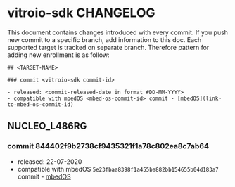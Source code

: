 # vitroio-sdk CHANGELOG

This document contains changes introduced with every commit. If you push new
commit to a specific branch, add information to this doc. Each supported target
is tracked on separate branch. Therefore pattern for adding new enrollment is as
follow:

```
## <TARGET-NAME>

### commit <vitroio-sdk commit-id>

- released: <commit-released-date in format #DD-MM-YYYY>
- compatible with mbedOS <mbed-os-commit-id> commit - [mbedOS](link-to-mbed-os-commit-id)
```

## NUCLEO_L486RG

### commit 844402f9b2738cf9435321f1a78c802ea8c7ab64

- released: 22-07-2020
- compatible with mbedOS `5e23fbaa8398f1a455ba882bb154655b04d183a7` commit - [mbedOS](https://github.com/ARMmbed/mbed-os/commit/5e23fbaa8398f1a455ba882bb154655b04d183a7)
